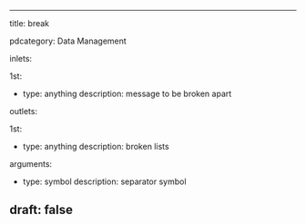 --- 


title: break

pdcategory: Data Management

inlets:

  1st:
  - type: anything
    description: message to be broken apart

outlets:

  1st:
  - type: anything
    description: broken lists

arguments:
  - type: symbol
    description: separator symbol





draft: false
---
